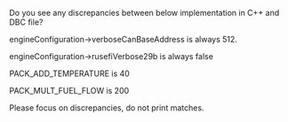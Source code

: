 Do you see any discrepancies between below implementation in C++ and DBC file?

engineConfiguration->verboseCanBaseAddress is always 512.

engineConfiguration->rusefiVerbose29b is always false

PACK_ADD_TEMPERATURE is 40

PACK_MULT_FUEL_FLOW is 200

Please focus on discrepancies, do not print matches.
